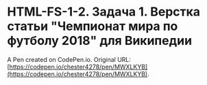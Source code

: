 # HTML-FS-1-2. Задача 1. Верстка статьи "Чемпионат мира по футболу 2018" для Википедии

A Pen created on CodePen.io. Original URL: [https://codepen.io/chester4278/pen/MWXLKYB](https://codepen.io/chester4278/pen/MWXLKYB).

